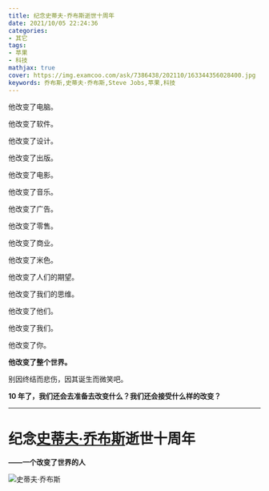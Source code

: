 ```yaml
---
title: 纪念史蒂夫·乔布斯逝世十周年
date: 2021/10/05 22:24:36
categories:
- 其它
tags:
- 苹果
- 科技
mathjax: true
cover: https://img.examcoo.com/ask/7386438/202110/163344356028400.jpg
keywords: 乔布斯,史蒂夫·乔布斯,Steve Jobs,苹果,科技
---
```

他改变了电脑。

他改变了软件。

他改变了设计。

他改变了出版。

他改变了电影。

他改变了音乐。

他改变了广告。

他改变了零售。

他改变了商业。

他改变了米色。

他改变了人们的期望。

他改变了我们的思维。

他改变了他们。

他改变了我们。

他改变了你。

**他改变了整个世界。**

别因终结而悲伤，因其诞生而微笑吧。

**10 年了，我们还会去准备去改变什么？我们还会接受什么样的改变？**

------------

# **纪念[史蒂夫·乔布斯](https://baike.baidu.com/item/%E5%8F%B2%E8%92%82%E5%A4%AB%C2%B7%E4%B9%94%E5%B8%83%E6%96%AF/85300?fromtitle=%E4%B9%94%E5%B8%83%E6%96%AF&fromid=4694726&fr=aladdin)逝世十周年**
**——一个改变了世界的人**

![史蒂夫·乔布斯](https://img.examcoo.com/ask/7386438/202110/163344356028400.jpg)